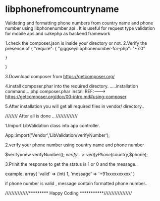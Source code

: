 libphonefromcountryname
=======================

Validating and formatting phone numbers from country name and phone number using libphonenumber api . It is useful for request type validation for mobile aps and cakephp as backend framework



1.check the composer.json is inside your directory or not.
2.Verify the presence of 
{
    "require": {
        "giggsey/libphonenumber-for-php": "~7.0"

    }
}

3.Download composer from https://getcomposer.org/

4.install composer.phar into the required directory.
.....installation command...
php composer.phar install
REF:---> https://getcomposer.org/doc/00-intro.md#using-composer

5.After installation you will get all required files in vendor/ directory..




////////   After all is done .. //////////////

1.Import LibValidation class into app controller.

App::import('Vendor','LibValidation/verifyNumber');

2.verify your phone number using country name and phone number 

$verify=new verifyNumber();
$verify->verifyPhone($country,$phone);


3.Prinit the response to get the status is 1 or 0 and the message..

example.
array(
	'valid' => (int) 1,
	'message' => '+91xxxxxxxxxx'
)

if phone number is valid , message contain formatted phone number..


///////////////*********  Happy Coding   ***********//////////////////
